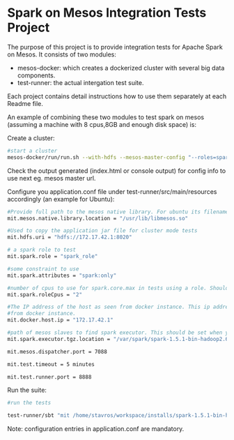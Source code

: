 # Spark on Mesos Integration Tests Project

The purpose of this project is to provide integration tests for Apache Spark
on Mesos. It consists of two modules:
- mesos-docker: which creates a dockerized cluster with several big data components.
- test-runner: the actual intergation test suite.

Each project contains detail instructions how to use them separately at each Readme
file.

An example of combining these two modules to test spark on mesos (assuming a machine with 8 cpus,8GB and enough disk space) is:

Create a cluster:

```sh
#start a cluster
mesos-docker/run/run.sh --with-hdfs --mesos-master-config "--roles=spark_role" --mesos-slave-config "--resources=disk(spark_role):10000;cpus(spark_role):4;mem(spark_role):3000;cpus(*):4;mem(*):3000;disk(*):10000"
```

Check the output generated (index.html or console output) for config info to use next eg. mesos master url.

Configure you application.conf file under test-runner/src/main/resources accordingly
(an example for Ubuntu):

```sh
#Provide full path to the mesos native library. For ubuntu its filename is libmesos.so, for mac its libmesos.dylib
mit.mesos.native.library.location = "/usr/lib/libmesos.so"

#Used to copy the application jar file for cluster mode tests
mit.hdfs.uri = "hdfs://172.17.42.1:8020"

# a spark role to test
mit.spark.role = "spark_role"

#some constraint to use
mit.spark.attributes = "spark:only"

#number of cpus to use for spark.core.max in tests using a role. Should be at most the reserved cpus for the role.
mit.spark.roleCpus = "2"

#The IP address of the host as seen from docker instance. This ip address is used to connect to runner
#from docker instance.
mit.docker.host.ip = "172.17.42.1"

#path of mesos slaves to find spark executor. This should be set when you create docker based mesos cluster
mit.spark.executor.tgz.location = "/var/spark/spark-1.5.1-bin-hadoop2.6.tgz"

mit.mesos.dispatcher.port = 7088

mit.test.timeout = 5 minutes

mit.test.runner.port = 8888
```

Run the suite:
```sh
#run the tests

test-runner/sbt "mit /home/stavros/workspace/installs/spark-1.5.1-bin-hadoop2.6  mesos://172.17.42.1:5050"
```

Note: configuration entries in application.conf are mandatory.
